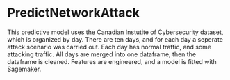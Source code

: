 # PredictNetworkAttack

This predictive model uses the Canadian Instutite of Cybersecurity dataset, which is organized by day. There are ten days, and for each day a seperate attack scenario was carried out. Each day has normal traffic, and some attacking traffic. All days are merged into one dataframe, then the dataframe is cleaned. Features are engineered, and a model is fitted with Sagemaker.
